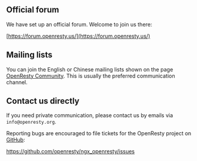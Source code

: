 <!---
    @title         Contact Us
    @creator       Yichun Zhang
    @created       2011-06-21 04:14 GMT
    @modifier      Yichun Zhang
    @modifier_link yichun-zhang
    @modified      2015-12-29 22:35 GMT
    @changes       23
--->

Official forum
--------

We have set up an official forum. Welcome to join us there:

[https://forum.openresty.us/](https://forum.openresty.us/)

Mailing lists
--------

You can join the English or Chinese mailing lists shown on the page [OpenResty Community](community.html).
This is usually the preferred communication channel.

Contact us directly
--------

If you need private communication, please contact us by emails via `info@openresty.org`.

Reporting bugs are encouraged to file tickets for the OpenResty project
on [GitHub](github.html):

https://github.com/openresty/ngx_openresty/issues
